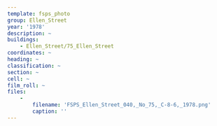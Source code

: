 ```yaml
---
template: fsps_photo
group: Ellen_Street
year: '1978'
description: ~
buildings:
    - Ellen_Street/75_Ellen_Street
coordinates: ~
heading: ~
classification: ~
section: ~
cell: ~
film_roll: ~
files:
    -
        filename: 'FSPS_Ellen_Street_040,_No_75,_C-8-6,_1978.png'
        caption: ''
---
```

